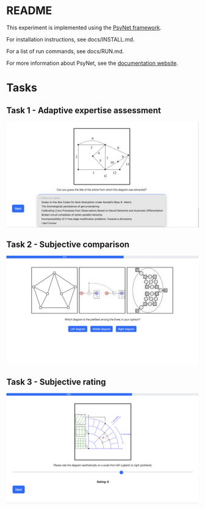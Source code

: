 # README

This experiment is implemented using the [PsyNet framework](https://www.psynet.dev/).

For installation instructions, see docs/INSTALL.md.

For a list of run commands, see docs/RUN.md.

For more information about PsyNet, see the [documentation website](https://psynetdev.gitlab.io/PsyNet/).

# Tasks

## Task 1 - Adaptive expertise assessment

![](static/images/task1.png)

## Task 2 - Subjective comparison

![](static/images/task2.png)

## Task 3 - Subjective rating

![](static/images/task3.png)
